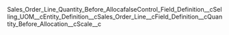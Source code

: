 <?xml version="1.0" encoding="UTF-8"?><CustomMetadata xmlns="http://soap.sforce.com/2006/04/metadata" xmlns:xsi="http://www.w3.org/2001/XMLSchema-instance" xmlns:xsd="http://www.w3.org/2001/XMLSchema"><label>Sales_Order_Line_Quantity_Before_Alloca</label><protected>false</protected><values><field>Control_Field_Definition__c</field><value xsi:type="xsd:string">Selling_UOM__c</value></values><values><field>Entity_Definition__c</field><value xsi:type="xsd:string">Sales_Order_Line__c</value></values><values><field>Field_Definition__c</field><value xsi:type="xsd:string">Quantity_Before_Allocation__c</value></values><values><field>Scale__c</field><value xsi:nil="true"/></values></CustomMetadata>